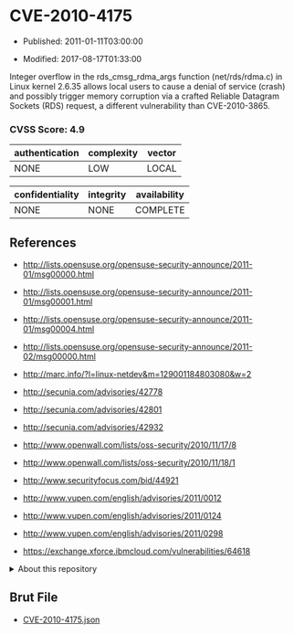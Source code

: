 # CVE-2010-4175

- Published: 2011-01-11T03:00:00

- Modified: 2017-08-17T01:33:00

Integer overflow in the rds_cmsg_rdma_args function (net/rds/rdma.c) in Linux kernel 2.6.35 allows local users to cause a denial of service (crash) and possibly trigger memory corruption via a crafted Reliable Datagram Sockets (RDS) request, a different vulnerability than CVE-2010-3865.

### CVSS Score: **4.9**

| authentication | complexity | vector |
| --- | --- | --- |
| NONE | LOW | LOCAL |

| confidentiality | integrity | availability |
| --- | --- | --- |
| NONE | NONE | COMPLETE |

## References

* http://lists.opensuse.org/opensuse-security-announce/2011-01/msg00000.html

* http://lists.opensuse.org/opensuse-security-announce/2011-01/msg00001.html

* http://lists.opensuse.org/opensuse-security-announce/2011-01/msg00004.html

* http://lists.opensuse.org/opensuse-security-announce/2011-02/msg00000.html

* http://marc.info/?l=linux-netdev&m=129001184803080&w=2

* http://secunia.com/advisories/42778

* http://secunia.com/advisories/42801

* http://secunia.com/advisories/42932

* http://www.openwall.com/lists/oss-security/2010/11/17/8

* http://www.openwall.com/lists/oss-security/2010/11/18/1

* http://www.securityfocus.com/bid/44921

* http://www.vupen.com/english/advisories/2011/0012

* http://www.vupen.com/english/advisories/2011/0124

* http://www.vupen.com/english/advisories/2011/0298

* https://exchange.xforce.ibmcloud.com/vulnerabilities/64618

<details>
<summary>About this repository</summary> 

  This repository is part of the project [Live Hack CVE](https://github.com/Live-Hack-CVE). Main website can be found [www.live-hack.org](https://www.live-hack.org) 
  
  Made by [Sn0wAlice](https://github.com/Sn0wAlice) for the people that care about security and need to have a feed of the latest CVEs. Hope you enjoy it, don't forget to star the repo and follow me on [Twitter](https://twitter.com/Sn0wAlice) and [Github](https://github.com/Sn0wAlice). And that is my [personnal website](https://www.alice-snow.me/)

  - [Home Page](https://github.com/Live-Hack-CVE)
  - [Framework](https://github.com/Live-Hack-CVE/cve-framework)
  - [CVE database](https://github.com/Live-Hack-CVE/full_database)
  - [Changelog](https://github.com/Live-Hack-CVE/Changelog)
</details>

## Brut File

* [CVE-2010-4175.json](https://raw.githubusercontent.com/Live-Hack-CVE/full_database/main/cves/2010/CVE-2010-4175.json)


